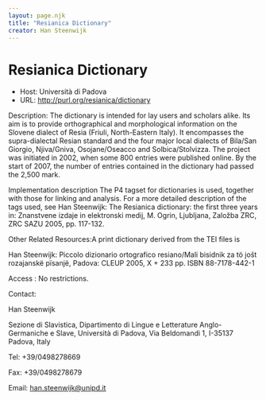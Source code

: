 ```yaml
---
layout: page.njk
title: "Resianica Dictionary"
creator: Han Steenwijk
---
```

# Resianica Dictionary




* Host: Università di Padova
* URL: <http://purl.org/resianica/dictionary>



Description: The dictionary is intended for lay users and scholars alike.
 Its aim is to provide orthographical and morphological information on the
 Slovene dialect of Resia (Friuli, North-Eastern Italy). It encompasses the
 supra-dialectal Resian standard and the four major local dialects of
 Bila/San Giorgio, Njiva/Gniva, Osojane/Oseacco and Solbica/Stolvizza. The
 project was initiated in 2002, when some 800 entries were published
 online. By the start of 2007, the number of entries contained in the
 dictionary had passed the 2,500 mark.



Implementation description
 The P4 tagset for dictionaries is used,
 together with those for linking and analysis. For a more detailed
 description of the tags used, see 
 Han Steenwijk: 
 The Resianica
 dictionary: the first three years in: 
 Znanstvene izdaje in elektronski
 medij, <editor>M. Ogrin</editor>, Ljubljana, Založba ZRC, ZRC SAZU 2005, pp. 117-132.




Other Related Resources:A print dictionary derived from the TEI files is
 
 
Han Steenwijk: 
 Piccolo dizionario ortografico resiano/Mali bisidnik za tö
 jošt rozajanskë pïsanjë, Padova: CLEUP 2005, X + 233 pp. ISBN
 88-7178-442-1




Access : No restrictions.



Contact:
 



Han Steenwijk


Sezione di Slavistica,
 Dipartimento di Lingue e Letterature Anglo-Germaniche e Slave,
 Università di Padova,
 Via Beldomandi 1,
 I-35137 Padova,
 Italy


Tel: +39/0498278669


Fax: +39/0498278679


Email: [han.steenwijk@unipd.it](mailto:han.steenwijk@unipd.it)





